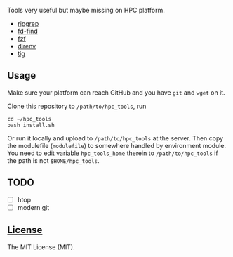 Tools very useful but maybe missing on HPC platform.

- [ripgrep](https://github.com/BurntSushi/ripgrep)
- [fd-find](https://github.com/sharkdp/fd)
- [fzf](https://github.com/junegunn/fzf)
- [direnv](https://direnv.net)
- [tig](https://jonas.github.io/tig)

## Usage

Make sure your platform can reach GitHub and
you have `git` and `wget` on it.

Clone this repository to `/path/to/hpc_tools`, run

```shell
cd ~/hpc_tools
bash install.sh
```

Or run it locally and upload to `/path/to/hpc_tools` at the server.
Then copy the modulefile (`modulefile`) to somewhere handled by
environment module.
You need to edit variable `hpc_tools_home` therein to `/path/to/hpc_tools`
if the path is not `$HOME/hpc_tools`.

## TODO

- [ ] htop
- [ ] modern git

## [License](./LICENSE)

The MIT License (MIT).

